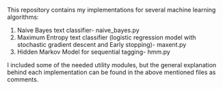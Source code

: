 This repository contains my implementations for several machine learning algorithms:

1. Naive Bayes text classifier- naive_bayes.py
2. Maximum Entropy text classifier (logistic regression model with stochastic gradient descent and Early stopping)- maxent.py
3. Hidden Markov Model for sequential tagging- hmm.py

I included some of the needed utility modules, but the general explanation behind each implementation can be found in the above mentioned files as comments.

